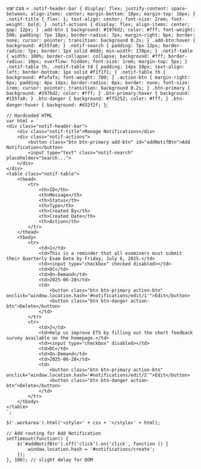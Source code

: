 var css = `
    .notif-header-bar {
        display: flex;
        justify-content: space-between;
        align-items: center;
        margin-bottom: 18px;
        margin-top: 16px;
    }
    .notif-title {
        flex: 1;
        text-align: center;
        font-size: 2rem;
        font-weight: bold;
    }
    .notif-actions {
        display: flex;
        align-items: center;
        gap: 12px;
    }
    .add-btn {
        background: #1976d2;
        color: #fff;
        font-weight: 500;
        padding: 7px 18px;
        border-radius: 7px;
        margin-right: 6px;
        border: none;
        cursor: pointer;
        transition: background 0.2s;
    }
    .add-btn:hover { background: #155fa0; }
    .notif-search {
        padding: 7px 12px;
        border-radius: 7px;
        border: 1px solid #ddd;
        min-width: 170px;
    }
    .notif-table {
        width: 100%;
        border-collapse: collapse;
        background: #fff;
        border-radius: 10px;
        overflow: hidden;
        font-size: 1rem;
        margin-top: 5px;
    }
    .notif-table th, .notif-table td {
        padding: 14px 10px;
        text-align: left;
        border-bottom: 1px solid #f1f1f1;
    }
    .notif-table th {
        background: #fafafa;
        font-weight: 700;
    }
    .action-btn {
        margin-right: 6px;
        padding: 4px 14px;
        border-radius: 6px;
        border: none;
        font-size: 1rem;
        cursor: pointer;
        transition: background 0.2s;
    }
    .btn-primary { background: #1976d2; color: #fff; }
    .btn-primary:hover { background: #155fa0; }
    .btn-danger { background: #ff5252; color: #fff; }
    .btn-danger:hover { background: #d32f2f; }
    `;

    // Hardcoded HTML
    var html = `
    <div class="notif-header-bar">
        <div class="notif-title">Manage Notifications</div>
        <div class="notif-actions">
            <button class="btn btn-primary add-btn" id="addNotifBtn">Add Notification</button>
            <input type="text" class="notif-search" placeholder="Search...">
        </div>
    </div>
    <table class="notif-table">
        <thead>
            <tr>
                <th>ID</th>
                <th>Message</th>
                <th>Status</th>
                <th>Type</th>
                <th>Created By</th>
                <th>Created Date</th>
                <th>Action</th>
            </tr>
        </thead>
        <tbody>
            <tr>
                <td>1</td>
                <td>This is a reminder that all examiners must submit their Quarterly Exam Data by Friday, July 6, 2025.</td>
                <td><input type="checkbox" checked disabled></td>
                <td>DC</td>
                <td>On-Demand</td>
                <td>2025-06-28</td>
                <td>
                    <button class="btn btn-primary action-btn" onclick="window.location.hash='#notifications/edit/1'">Edit</button>
                    <button class="btn btn-danger action-btn">Delete</button>
                </td>
            </tr>
            <tr>
                <td>2</td>
                <td>Help us improve ETS by filling out the short feedback survey available on the homepage.</td>
                <td><input type="checkbox" disabled></td>
                <td>DC</td>
                <td>On-Demand</td>
                <td>2025-06-28</td>
                <td>
                    <button class="btn btn-primary action-btn" onclick="window.location.hash='#notifications/edit/2'">Edit</button>
                    <button class="btn btn-danger action-btn">Delete</button>
                </td>
            </tr>
        </tbody>
    </table>
    `;

    $('.workarea').html('<style>' + css + '</style>' + html);

    // Add routing for Add Notification
    setTimeout(function() {
        $('#addNotifBtn').off('click').on('click', function () {
            window.location.hash = '#notifications/create';
        });
    }, 100); // slight delay for DOM
